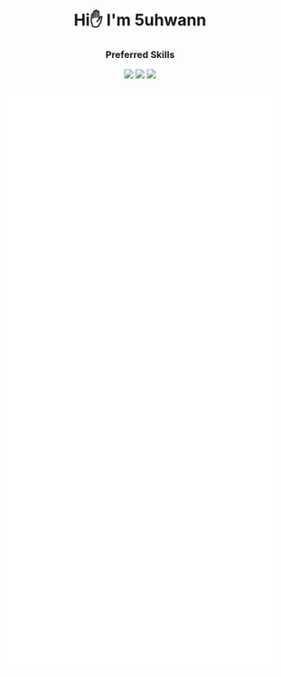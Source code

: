 <div align="center">
  <h1>Hi✋ I'm 5uhwann</h1>
  <h3>Preferred Skills</h3> 
  <div display="flex">
    <img src="https://img.shields.io/badge/JAVA-E8E8E8?style=flat-square&logo=JAVA&logoColor=white"/>
    <img src="https://img.shields.io/badge/Spring-6DB33F?style=flat-square&logo=Spring&logoColor=white">
    <img src="https://img.shields.io/badge/SpringBoot-6DB33F?style=flat-square&logo=SpringBoot&logoColor=white"/>
  </div>
  <br>
  
  <picture>
  <img src="/github-metrics.svg" alt="Metrics">
  </picture>  

<div>

